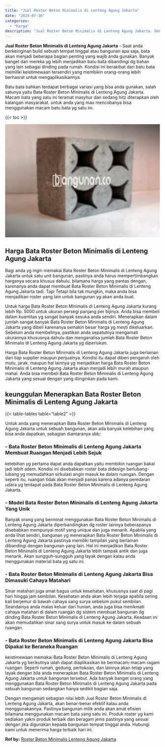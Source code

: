 ```yaml
---
title: "Jual Roster Beton Minimalis di Lenteng Agung Jakarta"
date: "2024-07-16"
categories: 
  - "harga"
description: "Jual Roster Beton Minimalis di Lenteng Agung Jakarta. Dengan mengamati sebagian nilai lebih Jual Roster Beton Minimalis di Lenteng Agung Jakarta, akan benar-..."
---
```


**Jual Roster Beton Minimalis di Lenteng Agung Jakarta** – Saat anda berkeinginan build sebuah tempat tinggal atau bangunan apa saja, bata akan menjadi beberapa bagian penting yang wajib anda gunakan. Banyak banget dari mereka yg lebih menjadikan batu bata dibandingi dg bahan yang lain sebagai dinding pada rumah. Kondisi ini berakibat dari batu bata memiliki keistimewaan tersendiri yang membikin orang-orang lebih berhasrat untuk mengaplikasikannya.

Batu bata bahkan terdapat berbagai variasi yang bisa anda gunakan, salah satunya yaitu Bata Roster Beton Minimalis di Lenteng Agung Jakarta. Macam bata yang satu ini teramat masyhur dan sedang hitz diterapkan oleh kalangan masyarakat. untuk anda yang mau mencobanya bisa menggunakan macam batu bata yg satu ini.

{{< toc >}}

![Jual Roster Beton Minimalis di Lenteng Agung Jakarta](/images/bata-roster-minimalis-23.png)

## Harga Bata Roster Beton Minimalis di Lenteng Agung Jakarta

Bagi anda yg ingin memakai Bata Roster Beton Minimalis di Lenteng Agung Jakarta untuk satu unit bangunan, pastinya anda harus mempertimbangkan harganya secara khusus dahulu. bilamana harga yang pantas dengan, karenanya anda dapat membuat Bata Roster Beton Minimalis di Lenteng Agung Jakarta tadi. Tapi Tetapi bila tak mungkin, maka anda bisa menjadikan roster yang lain untuk bangunan yg akan anda buat.

Untuk harga Bata Roster Beton Minimalis di Lenteng Agung Jakarta kurang lebih Rp. 5000 untuk ukuran persegi panjang per bijinya. Anda bisa membeli dalam kuantitas yg sangat banyak sesuka anda sendiri. Menerapkan dalam jumlah sangat banyak Bata Roster Beton Minimalis di Lenteng Agung Jakarta yang dibeli karenanya semakin besar harga yg mesti dikeluarkan. Sebelum anda membelinya, pastikan anda sepatutnya mengamati ukurannya khususnya dahulu dan menganalisa jumlah Bata Roster Beton Minimalis di Lenteng Agung Jakarta yg diperlukan.

Harga Bata Roster Beton Minimalis di Lenteng Agung Jakarta juga berlainan dari tiap supplier maupun penjualnya. Kondisi itu dapat diberi pengaruh oleh mutu, jarak, maupun hal lainnya yg menjadikan harga Bata Roster Beton Minimalis di Lenteng Agung Jakarta akan menjadi lebih murah ataupun mahal. Anda bisa membeli Bata Roster Beton Minimalis di Lenteng Agung Jakarta yang sesuai dengan yang diinginkan pada kami.

## keunggulan Menerapkan Bata Roster Beton Minimalis di Lenteng Agung Jakarta

{{< table-tables table="table2" >}}

Untuk anda yang menerapkan Bata Roster Beton Minimalis di Lenteng Agung Jakarta untuk sebuah bangunan, akan ada banyak kelebihan yang bisa anda dapatkan, sebagian diantaranya sbb:

### \- Bata Roster Beton Minimalis di Lenteng Agung Jakarta Membuat Ruangan Menjadi Lebih Sejuk

kelebihan yg pertama dapat anda dapatkan yaitu membikin ruangan bakal jadi lebih adem. Kondisi ini disebabkan roster bata didesign berlubang-lubang yg memudahkan sirkulasi angin masuk ke dalam ruangan. Dengan seperti itu, ruangan tidak akan menjadi panas karena adanya peredaran udara yg terdapat pada Bata Roster Beton Minimalis di Lenteng Agung Jakarta.

### \- Model Bata Roster Beton Minimalis di Lenteng Agung Jakarta Yang Unik

Banyak orang yang berminat menggunakan Bata Roster Beton Minimalis di Lenteng Agung Jakarta diperbandingkan dg roster lainnya beberapanya disebabkan mempunyai motif yang unique dan juga menarik. Apabila yang anda lihat sendiri, bangunan yg menerapkan Bata Roster Beton Minimalis di Lenteng Agung Jakarta pastinya memiliki tampilan yang berlainan dibandingi dengan bangunan yang lain. Hal ini menjadikan Bata Roster Beton Minimalis di Lenteng Agung Jakarta lebih tampak antik dan juga menarik. Akan sungguh-sungguh yang layak dengan kalau anda menggunakan material bata yg satu ini.

### \- Bata Roster Beton Minimalis di Lenteng Agung Jakarta Bisa Dimasuki Cahaya Matahari

Sinar matahari juga amat bagus untuk kesehatan, khususnya saat di pagi hari hingga jam sembilan. Kesehatan anda akan lebih terjaga apabila sering kali berjemur di bawah cahaya sang surya sebelum pukul sembilan. Seandainya anda malas keluar dari hunian, anda juga bisa menikmati cahaya matahari di dalam ruangan dg sistem membuat bangunan dg dinding Bata Roster Beton Minimalis di Lenteng Agung Jakarta. Keadaan ini akan memudahkan sinar sang surya untuk masuk ke dalam sebuah ruangan.

### \- Bata Roster Beton Minimalis di Lenteng Agung Jakarta Bisa Dipakai ke Beraneka Ruangan

keistimewaan memakai Bata Roster Beton Minimalis di Lenteng Agung Jakarta yg berikutnya ialah dapat diaplikasikan ke bermacam-macam ragam ruangan. Seperti rumah, gedung, pertokoan, dan lainnya akan tetap yang layak dengan bila anda menerapkan Bata Roster Beton Minimalis di Lenteng Agung Jakarta untuk bangunan tersebut. Ada banyak banget orang yang menggunakan Bata Roster Beton Minimalis di Lenteng Agung Jakarta pada sebuah bangunan sedangkan hanya sedikit bagian saja.

Dengan mengamati sebagian nilai lebih Jual Roster Beton Minimalis di Lenteng Agung Jakarta, akan benar-benar efektif kalau anda menggunakannya. Pastinya bangunan milik anda akan amat efisien bilamana menggunakan macam bata yang satu ini. Produk roster yg kami sediakan yakni produk terbaik dan beragam jenis pastinya yang sesuai dengan jika digunakan kepada bangunan tempat tinggal anda. Hubungi kami untuk menerima harga terbaik hari ini.

**Ref by:** [Roster Beton Minimalis Lenteng Agung Jakarta](https://id.wikipedia.org/wiki/Roster)
